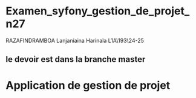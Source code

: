 # Examen_syfony_gestion_de_projet_n27
RAZAFINDRAMBOA Lanjaniaina Harinala L1A\193\24-25
## le devoir est dans la branche master
# Application de gestion de projet
